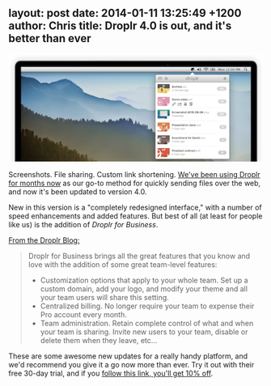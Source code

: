 layout: post
date: 2014-01-11 13:25:49 +1200
author: Chris
title: Droplr 4.0 is out, and it's better than ever
----

![mac-headline.png](/media/2014-01-11-mac-headline.png)

<!-- excerpt -->

Screenshots. File sharing. Custom link shortening. [We've been using Droplr for months now](https://iwantmyname.com/blog/2013/11/the-tools-we-use-droplr-for-sharing-files-and-taking-screenshots.html) as our go-to method for quickly sending files over the web, and now it's been updated to version 4.0.

New in this version is a "completely redesigned interface," with a number of speed enhancements and added features. But best of all (at least for people like us) is the addition of *Droplr for Business*.

<!-- /excerpt -->

[From the Droplr Blog:](http://droplr.tumblr.com/post/72887569533)

> Droplr for Business brings all the great features that you know and love with the addition of some great team-level features:
>
> + Customization options that apply to your whole team. Set up a custom domain, add your logo, and modify your theme and all your team users will share this setting.
> + Centralized billing. No longer require your team to expense their Pro account every month.
> + Team administration. Retain complete control of what and when your team is sharing. Invite new users to your team, disable or delete them when they leave, etc...

These are some awesome new updates for a really handy platform, and we'd recommend you give it a go now more than ever. Try it out with their free 30-day trial, and if you [follow this link, you'll get 10% off](https://droplr.com/join/d/rcz960T9).
